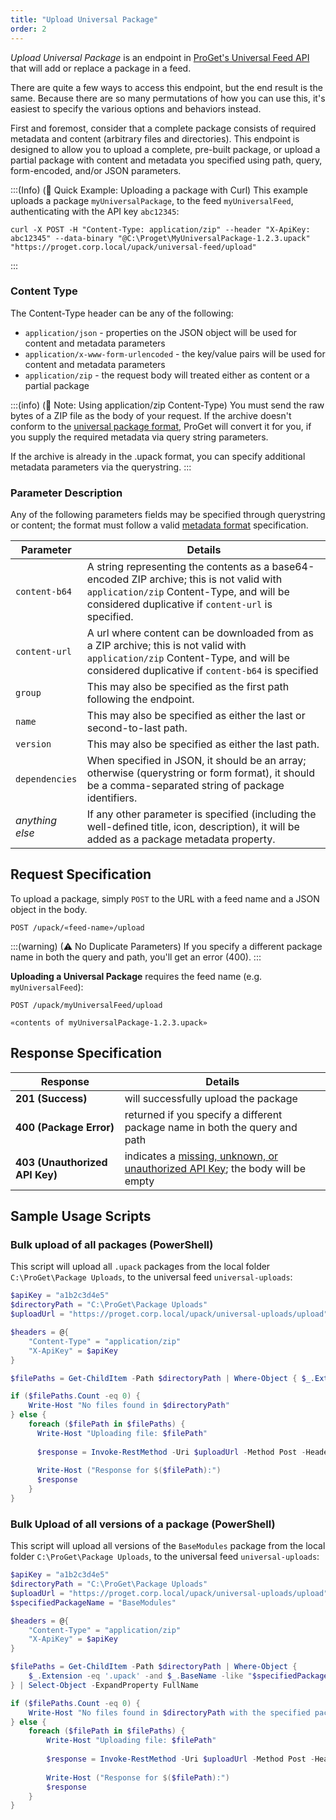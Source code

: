 ```yaml
---
title: "Upload Universal Package"
order: 2
---
```


*Upload Universal Package* is an endpoint in [ProGet's Universal Feed API](/docs/proget/reference-api/universal-feed) that will add or replace a package in a feed.

There are quite a few ways to access this endpoint, but the end result is the same. Because there are so many permutations of how you can use this, it's easiest to specify the various options and behaviors instead.

First and foremost, consider that a complete package consists of required metadata and content (arbitrary files and directories). This endpoint is designed to allow you to upload a complete, pre-built package, or upload a partial package with content and metadata you specified using path, query, form-encoded, and/or JSON parameters.

:::(Info) (🚀 Quick Example: Uploading a package with Curl)
This example uploads a package `myUniversalPackage`, to the feed `myUniversalFeed`, authenticating with the API key `abc12345`:

````
curl -X POST -H "Content-Type: application/zip" --header "X-ApiKey: abc12345" --data-binary "@C:\Proget\MyUniversalPackage-1.2.3.upack" "https://proget.corp.local/upack/universal-feed/upload"
````
:::

### Content Type
The Content-Type header can be any of the following:

* `application/json` - properties on the JSON object will be used for content and metadata parameters
* `application/x-www-form-urlencoded` - the key/value pairs will be used for content and metadata parameters
* `application/zip` - the request body will treated either as content or a partial package

:::(info) (📄 Note: Using application/zip Content-Type)
You must send the raw bytes of a ZIP file as the body of your request. If the archive doesn't conform to the [universal package format](/docs/proget/feeds/universal/universal-packages#manifest), ProGet will convert it for you, if you supply the required metadata via query string parameters.

If the archive is already in the .upack format, you can specify additional metadata parameters via the querystring.
:::

### Parameter	Description
Any of the following parameters fields may be specified through querystring or content; the format must follow a valid [metadata format](/docs/proget/feeds/universal/universal-packages#manifest) specification.

| Parameter | Details |
| --- | --- |
| `content-b64` | A string representing the contents as a base64-encoded ZIP archive; this is not valid with `application/zip` Content-Type, and will be considered duplicative if `content-url` is specified. |
| `content-url` | A url where content can be downloaded from as a ZIP archive; this is not valid with `application/zip` Content-Type, and will be considered duplicative if `content-b64` is specified |
| `group` | This may also be specified as the first path following the endpoint. |
| `name` | This may also be specified as either the last or second-to-last path. |
| `version` | This may also be specified as either the last path. |
| `dependencies` | When specified in JSON, it should be an array; otherwise (querystring or form format), it should be a comma-separated string of package identifiers. |
| _anything else_ | If any other parameter is specified (including the well-defined title, icon, description), it will be added as a package metadata property. |

## Request Specification
To upload a package, simply `POST` to the URL with a feed name and a JSON object in the body.

```
POST /upack/«feed-name»/upload
```

:::(warning) (⚠ No Duplicate Parameters)
If you specify a different package name in both the query and path, you'll get an error (400).
:::

**Uploading a Universal Package** requires the feed name (e.g. `myUniversalFeed`):

```
POST /upack/myUniversalFeed/upload

«contents of myUniversalPackage-1.2.3.upack»
```

## Response Specification

| Response | Details |
| --- | --- |
| **201 (Success)** | will successfully upload the package
| **400 (Package Error)** | returned if you specify a different package name in both the query and path |
|  **403 (Unauthorized API Key)** | indicates a [missing, unknown, or unauthorized API Key](/docs/proget/reference-api/universal-feed#authentication); the body will be empty |


## Sample Usage Scripts

### Bulk upload of all packages (PowerShell)
This script will upload all `.upack` packages from the local folder `C:\ProGet\Package Uploads`, to the universal feed `universal-uploads`:

```powershell
$apiKey = "a1b2c3d4e5"
$directoryPath = "C:\ProGet\Package Uploads"
$uploadUrl = "https://proget.corp.local/upack/universal-uploads/upload"

$headers = @{
    "Content-Type" = "application/zip"
    "X-ApiKey" = $apiKey
}

$filePaths = Get-ChildItem -Path $directoryPath | Where-Object { $_.Extension -match '\.upack$' } | Select-Object -ExpandProperty FullName

if ($filePaths.Count -eq 0) {
    Write-Host "No files found in $directoryPath"
} else {
    foreach ($filePath in $filePaths) {
      Write-Host "Uploading file: $filePath"
      
      $response = Invoke-RestMethod -Uri $uploadUrl -Method Post -Headers $headers -InFile $filePath -ContentType "application/zip"
      
      Write-Host ("Response for $($filePath):")
      $response
    }
}
```

### Bulk Upload of all versions of a package (PowerShell)
This script will upload all versions of the `BaseModules` package from the local folder `C:\ProGet\Package Uploads`, to the universal feed `universal-uploads`:

```powershell
$apiKey = "a1b2c3d4e5"
$directoryPath = "C:\ProGet\Package Uploads"
$uploadUrl = "https://proget.corp.local/upack/universal-uploads/upload"
$specifiedPackageName = "BaseModules"

$headers = @{
    "Content-Type" = "application/zip"
    "X-ApiKey" = $apiKey
}

$filePaths = Get-ChildItem -Path $directoryPath | Where-Object { 
    $_.Extension -eq '.upack' -and $_.BaseName -like "$specifiedPackageName*" 
} | Select-Object -ExpandProperty FullName

if ($filePaths.Count -eq 0) {
    Write-Host "No files found in $directoryPath with the specified package name."
} else {
    foreach ($filePath in $filePaths) {
        Write-Host "Uploading file: $filePath"
        
        $response = Invoke-RestMethod -Uri $uploadUrl -Method Post -Headers $headers -InFile $filePath -ContentType "application/zip"
        
        Write-Host ("Response for $($filePath):")
        $response
    }
}
```